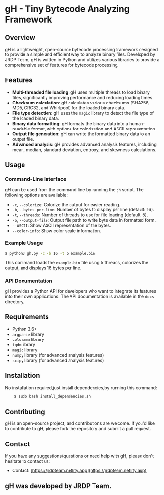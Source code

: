 
**gH - Tiny Bytecode Analyzing Framework**
=============================================

**Overview**
------------

gH is a lightweight, open-source bytecode processing framework designed to provide a simple and efficient way to analyze binary files. Developed by JRDP Team, gH is written in Python and utilizes various libraries to provide a comprehensive set of features for bytecode processing.

**Features**
------------

* **Multi-threaded file loading**: gH uses multiple threads to load binary files, significantly improving performance and reducing loading times.
* **Checksum calculation**: gH calculates various checksums (SHA256, MD5, CRC32, and Whirlpool) for the loaded binary data.
* **File type detection**: gH uses the `magic` library to detect the file type of the loaded binary data.
* **Binary data formatting**: gH formats the binary data into a human-readable format, with options for colorization and ASCII representation.
* **Output file generation**: gH can write the formatted binary data to an output file.
* **Advanced analysis**: gH provides advanced analysis features, including mean, median, standard deviation, entropy, and skewness calculations.

**Usage**
-----

### Command-Line Interface

gH can be used from the command line by running the `gh` script. The following options are available:

* `-c`, `--colorize`: Colorize the output for easier reading.
* `-b`, `--bytes-per-line`: Number of bytes to display per line (default: 16).
* `-t`, `--threads`: Number of threads to use for file loading (default: 5).
* `-o`, `--output-file`: Output file path to write byte data in formatted form.
* `--ASCII`: Show ASCII representation of the bytes.
* `--color-info`: Show color scale information.

### Example Usage

```bash
$ python3 gh.py -c -b 16 -t 5 example.bin
```

This command loads the `example.bin` file using 5 threads, colorizes the output, and displays 16 bytes per line.

### API Documentation

gH provides a Python API for developers who want to integrate its features into their own applications. The API documentation is available in the `docs` directory.

**Requirements**
------------

* Python 3.6+
* `argparse` library
* `colorama` library
* `tqdm` library
* `magic` library
* `numpy` library (for advanced analysis features)
* `scipy` library (for advanced analysis features)

**Installation**
------------

No installation required,just install dependencies,by running this command:

```bash
    $ sudo bash install_dependencies.sh
```

**Contributing**
------------

gH is an open-source project, and contributions are welcome. If you'd like to contribute to gH, please fork the repository and submit a pull request.


**Contact**
-------

If you have any suggestions/questions or need help with gH, please don't hesitate to contact us:

* Contact: [https://jrdpteam.netlify.app](https://jrdpteam.netlify.app)


## gH was developed by JRDP Team.
